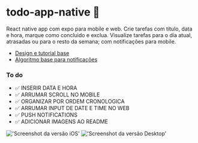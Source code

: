 # todo-app-native 📑

React native app com expo para mobile e web. 
Crie tarefas com título, data e hora, marque como concluido e exclua. Visualize tarefas para o dia atual, atrasadas ou para o resto da semana; com notificações para mobile.

- [Design e tutorial base](https://www.youtube.com/watch?v=0kL6nhutjQ8)
- [Algoritmo base para notificações](https://www.lahoregraphix.com/how-to-send-push-notification-in-react-native-expo-2023/)

### To do
- ✅ INSERIR DATA E HORA
- ✅ ARRUMAR SCROLL NO MOBILE
- ✅ ORGANIZAR POR ORDEM CRONOLOGICA
- ✅ ARRUMAR INPUT DE DATE E TIME NO WEB
- ✅ PUSH NOTIFICATIONS
- ✅ ADICIONAR IMAGENS AO README

!['Screenshot da versão iOS']('iOS.jpg')
!['Screenshot da versão Desktop']('./desktop.jpg')
